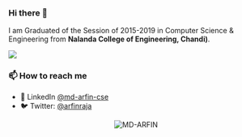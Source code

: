### Hi there 👋

<!--
**MD-ARFIN/MD-ARFIN** is a ✨ _special_ ✨ repository because its `README.md` (this file) appears on your GitHub profile.
Here are some ideas to get you started:
- 🔭 I’m currently working on ...
- 🌱 I’m currently learning ...
- 👯 I’m looking to collaborate on ...
- 🤔 I’m looking for help with ...
- 💬 Ask me about ...
- 📫 How to reach me: ...
- 😄 Pronouns: ...
- ⚡ Fun fact: ...
-->

<!-- I work as an **Software Engineer** at **Google**.  -->
I am Graduated of the Session of 2015-2019 in Computer Science & Engineering from **Nalanda College of Engineering, Chandi)**.

![](https://komarev.com/ghpvc/?username=MD-ARFIN&color=blue)

### 📫 How to reach me
- 👥 LinkedIn [@md-arfin-cse](https://www.linkedin.com/in/md-arfin-cse/)
- 🐦 Twitter: [@arfinraja](https://twitter.com/arfinraja)
<!-- - 💻 Website: []() -->

<p align="center"> <img src="https://github-readme-stats.vercel.app/api?username=MD-ARFIN&show_icons=true&count_private=true&theme=tokyonight" alt="MD-ARFIN" />
